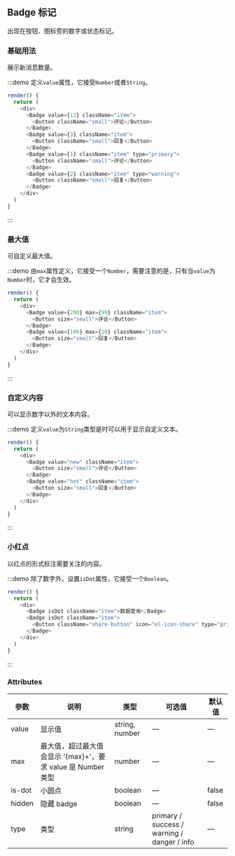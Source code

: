 ## Badge 标记

出现在按钮、图标旁的数字或状态标记。

### 基础用法

展示新消息数量。

:::demo 定义`value`属性，它接受`Number`或者`String`。

```js
render() {
  return (
    <div>
      <Badge value={12} className="item">
        <Button className="small">评论</Button>
      </Badge>
      <Badge value={3} className="item">
        <Button className="small">回复</Button>
      </Badge>
      <Badge value={1} className="item" type="primary">
        <Button className="small">评论</Button>
      </Badge>
      <Badge value={2} className="item" type="warning">
        <Button className="small">回复</Button>
      </Badge>
    </div>
  )
}
```

:::

### 最大值

可自定义最大值。

:::demo 由`max`属性定义，它接受一个`Number`，需要注意的是，只有当`value`为`Number`时，它才会生效。

```js
render() {
  return (
    <div>
      <Badge value={200} max={99} className="item">
        <Button size="small">评论</Button>
      </Badge>
      <Badge value={100} max={10} className="item">
        <Button size="small">回复</Button>
      </Badge>
    </div>
  )
}
```

:::

### 自定义内容

可以显示数字以外的文本内容。

:::demo 定义`value`为`String`类型是时可以用于显示自定义文本。

```js
render() {
  return (
    <div>
      <Badge value="new" className="item">
        <Button size="small">评论</Button>
      </Badge>
      <Badge value="hot" className="item">
        <Button size="small">回复</Button>
      </Badge>
    </div>
  )
}
```

:::

### 小红点

以红点的形式标注需要关注的内容。

:::demo 除了数字外，设置`isDot`属性，它接受一个`Boolean`。

```js
render() {
  return (
    <div>
      <Badge isDot className="item">数据查询</Badge>
      <Badge isDot className="item">
        <Button className="share-button" icon="el-icon-share" type="primary"></Button>
      </Badge>
    </div>
  )
}
```

:::

### Attributes

| 参数   | 说明                                                         | 类型           | 可选值                                      | 默认值 |
| ------ | ------------------------------------------------------------ | -------------- | ------------------------------------------- | ------ |
| value  | 显示值                                                       | string, number | —                                           | —      |
| max    | 最大值，超过最大值会显示 '{max}+'，要求 value 是 Number 类型 | number         | —                                           | —      |
| is-dot | 小圆点                                                       | boolean        | —                                           | false  |
| hidden | 隐藏 badge                                                   | boolean        | —                                           | false  |
| type   | 类型                                                         | string         | primary / success / warning / danger / info | —      |
